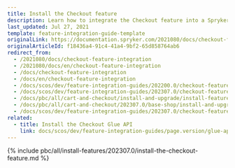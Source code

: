 ```yaml
---
title: Install the Checkout feature
description: Learn how to integrate the Checkout feature into a Spryker project.
last_updated: Jul 27, 2021
template: feature-integration-guide-template
originalLink: https://documentation.spryker.com/2021080/docs/checkout-feature-integration
originalArticleId: f18436a4-91c4-41a4-9bf2-65d858764ab6
redirect_from:
  - /2021080/docs/checkout-feature-integration
  - /2021080/docs/en/checkout-feature-integration
  - /docs/checkout-feature-integration
  - /docs/en/checkout-feature-integration
  - /docs/scos/dev/feature-integration-guides/202200.0/checkout-feature-integration.html
  - /docs/scos/dev/feature-integration-guides/202307.0/checkout-feature-integration.html  
  - /docs/pbc/all/cart-and-checkout/install-and-upgrade/install-features/install-the-checkout-feature.html
  - /docs/pbc/all/cart-and-checkout/202307.0/base-shop/install-and-upgrade/install-features/install-the-checkout-feature.html
  - /docs/scos/dev/feature-integration-guides/202307.0/checkout-feature-integration.html
related:
  - title: Install the Checkout Glue API
    link: docs/scos/dev/feature-integration-guides/page.version/glue-api/glue-api-checkout-feature-integration.html
---
```


{% include pbc/all/install-features/202307.0/install-the-checkout-feature.md %} <!-- To edit, see /_includes/pbc/all/install-features/202307.0/install-the-checkout-feature.md -->
